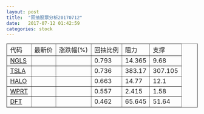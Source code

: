 ```yaml
---
layout: post
title:  "回抽股票分析20170712"
date:   2017-07-12 01:42:59
categories: stock
---
```

<script type="text/javascript">
var stockList = []
stockList.push('gb_ngls');
stockList.push('gb_tsla');
stockList.push('gb_halo');
stockList.push('gb_wprt');
stockList.push('gb_dft');
</script>
<table border="1">
 <tr>
 <td>代码</td>
 <td>最新价</td>
 <td>涨跌幅(%)</td>
 <td>回抽比例</td>
 <td>阻力</td>
 <td>支撑</td>
</tr>
  <tr id="ngls">
  <td><a href="http://stock.finance.sina.com.cn/usstock/quotes/NGLS.html" target="_blank">NGLS</a></td><td></td><td></td><td>0.793</td><td>14.365</td><td>9.68</td></tr>
  <tr id="tsla">
  <td><a href="http://stock.finance.sina.com.cn/usstock/quotes/TSLA.html" target="_blank">TSLA</a></td><td></td><td></td><td>0.736</td><td>383.17</td><td>307.105</td></tr>
  <tr id="halo">
  <td><a href="http://stock.finance.sina.com.cn/usstock/quotes/HALO.html" target="_blank">HALO</a></td><td></td><td></td><td>0.663</td><td>14.77</td><td>12.1</td></tr>
  <tr id="wprt">
  <td><a href="http://stock.finance.sina.com.cn/usstock/quotes/WPRT.html" target="_blank">WPRT</a></td><td></td><td></td><td>0.557</td><td>2.415</td><td>1.58</td></tr>
  <tr id="dft">
  <td><a href="http://stock.finance.sina.com.cn/usstock/quotes/DFT.html" target="_blank">DFT</a></td><td></td><td></td><td>0.462</td><td>65.645</td><td>51.64</td></tr>
</table>

